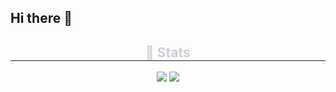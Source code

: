 ## Hi there 👋

<!--
**Kim-Kwan-Ho/Kim-Kwan-Ho** is a ✨ _special_ ✨ repository because its `README.md` (this file) appears on your GitHub profile.

Here are some ideas to get you started:

- 🔭 I’m currently working on ...
- 🌱 I’m currently learning ...
- 👯 I’m looking to collaborate on ...
- 🤔 I’m looking for help with ...
- 💬 Ask me about ...
- 📫 How to reach me: ...
- 😄 Pronouns: ...
- ⚡ Fun fact: ...
-->
<div align= "center"> 
    <h2 style="border-bottom: 1px solid #21262d; color: #c9d1d9;"> 🏅 Stats </h2> <div align= "center"> <img src="https://github-readme-stats.vercel.app/api?username=KimKwanHo&bg_color=60,00c7fc,b18cfe&title_color=ffffff&text_color=ffffff"
         /> <img src="https://github-readme-stats.vercel.app/api/top-langs/?username=KimKwanHo&layout=compact&bg_color=60,00c7fc,b18cfe&title_color=ffffff&text_color=ffffff"
           /> </div> 
    </div>
    
